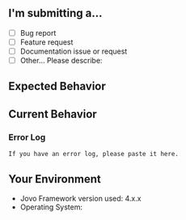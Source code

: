 ## I'm submitting a...

<!-- Put an `x` in all the boxes that apply -->

- [ ] Bug report
- [ ] Feature request
- [ ] Documentation issue or request
- [ ] Other... Please describe:

<!--- Feature request? Learn here how you can build it yourself: https://www.jovo.tech/docs/contributing -->

## Expected Behavior

<!--- Bug report? Tell us what should happen -->
<!--- Feature request? Tell us how it should work -->

## Current Behavior

<!--- Bug report? tell us what happens instead of the expected behavior -->
<!--- Include full errors, uncaught exceptions, stack traces, and relevant logs -->

### Error Log

```
If you have an error log, please paste it here.
```

## Your Environment

<!--- Include as many relevant details about the environment where the bug was discovered -->

- Jovo Framework version used: 4.x.x
- Operating System:
